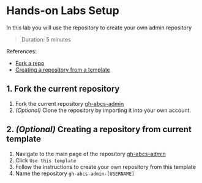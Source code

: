 # Hands-on Labs Setup
In this lab you will use the repository to create your own admin repository
> Duration: 5 minutes

References:
- [Fork a repo](https://docs.github.com/en/get-started/quickstart/fork-a-repo)
- [Creating a repository from a template](https://docs.github.com/en/enterprise-cloud@latest/repositories/creating-and-managing-repositories/creating-a-repository-from-a-template)

## 1.  Fork the current repository 

1. Fork the current repository [gh-abcs-admin](https://github.com/githubabcs/gh-abcs-admin)
2. _(Optional)_ Clone the repository by importing it into your own account.

## 2. _(Optional)_ Creating a repository from current template

1. Navigate to the main page of the repository [gh-abcs-admin](https://github.com/githubabcs/gh-abcs-admin)
2. Click `Use this template`
3. Follow the instructions to create your own repository from this template
4. Name the repository `gh-abcs-admin-[USERNAME]`